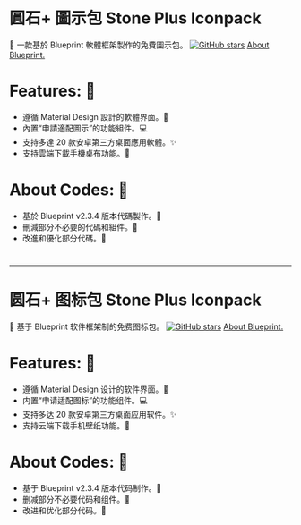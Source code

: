 # 圓石+ 圖示包  Stone Plus Iconpack

:blue_heart: 一款基於 Blueprint 軟體框架製作的免費圖示包。 [![GitHub stars](https://img.shields.io/github/stars/jahirfiquitiva/Blueprint.svg?style=social&label=Star)](https://github.com/jahirfiquitiva/Blueprint)
[About Blueprint.](https://github.com/jahirfiquitiva/Blueprint)

# Features: :radio_button: 
- 遵循 Material Design 設計的軟體界面。🎨
- 內置“申請適配圖示”的功能組件。💻
- 支持多達 20 款安卓第三方桌面應用軟體。✨
- 支持雲端下載手機桌布功能。🎉

# About Codes: :page_with_curl:
- 基於 Blueprint v2.3.4 版本代碼製作。💎
- 刪減部分不必要的代碼和組件。🔨
- 改進和優化部分代碼。🔧

#
#
#
---
#
#
#

# 圆石+ 图标包  Stone Plus Iconpack

:blue_heart: 基于 Blueprint 软件框架制的免费图标包。 [![GitHub stars](https://img.shields.io/github/stars/jahirfiquitiva/Blueprint.svg?style=social&label=Star)](https://github.com/jahirfiquitiva/Blueprint)
[About Blueprint.](https://github.com/jahirfiquitiva/Blueprint)

# Features: :radio_button: 
- 遵循 Material Design 设计的软件界面。🎨
- 内置“申请适配图标”的功能组件。💻
- 支持多达 20 款安卓第三方桌面应用软件。✨
- 支持云端下载手机壁纸功能。🎉

# About Codes: :page_with_curl:
- 基于 Blueprint v2.3.4 版本代码制作。💎
- 删减部分不必要代码和组件。🔨
- 改进和优化部分代码。🔧
